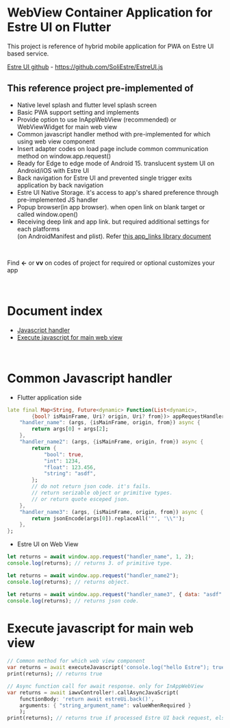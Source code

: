 # WebView Container Application for Estre UI on Flutter

This project is reference of hybrid mobile application for PWA on Estre UI based service.

[Estre UI github](https://github.com/SoliEstre/EstreUI.js) - https://github.com/SoliEstre/EstreUI.js


## This reference project pre-implemented of
- Native level splash and flutter level splash screen
- Basic PWA support setting and implements
- Provide option to use InAppWebView (recommended) or WebViewWidget for main web view
- Common javascript handler method with pre-implemented for which using web view component
- Insert adapter codes on load page include common communication method on window.app.request()
- Ready for Edge to edge mode of Android 15. translucent system UI on Android/iOS with Estre UI
- Back navigation for Estre UI and prevented single trigger exits application by back navigation
- Estre UI Native Storage. it's access to app's shared preference through pre-implemented JS handler
- Popup browser(in app browser). when open link on blank target or called window.open()
- Receiving deep link and app link. but required additional settings for each platforms<br />
(on AndroidManifest and plist). Refer [this app_links library document](https://pub.dev/documentation/app_links/latest/)

<br />

Find **<-** or **vv** on codes of project for required or optional customizes your app

<br />

# Document index

- [Javascript handler](#Javascript%20handler)
- [Execute javascript for main web view](#Execute%20javascript%20for%20main%20web%20view)

<br />

# Common Javascript handler

- Flutter application side
```dart
late final Map<String, Future<dynamic> Function(List<dynamic>,
        {bool? isMainFrame, Uri? origin, Uri? from})> appRequestHandlers = {
    "handler_name": (args, {isMainFrame, origin, from}) async {
        return args[0] + args[2];
    },
    "handler_name2": (args, {isMainFrame, origin, from}) async {
        return {
            "bool": true,
            "int": 1234,
            "float": 123.456,
            "string": "asdf",
        };
        // do not return json code. it's fails.
        // return serizable object or primitive types.
        // or return quote esceped json.
    },
    "handler_name3": (args, {isMainFrame, origin, from}) async {
        return jsonEncode(args[0]).replaceAll('"', '\\"');
    },
};
```

- Estre UI on Web View
```javascript
let returns = await window.app.request("handler_name", 1, 2);
console.log(returns); // returns 3. of primitive type.

let returns = await window.app.request("handler_name2");
console.log(returns); // returns object.

let returns = await window.app.request("handler_name3", { data: "asdf" });
console.log(returns); // returns json code.
```

# Execute javascript for main web view

```dart
// Common method for which web view component
var returns = await executeJavascript('console.log("hello Estre"); true');
print(returns); // returns true

// Async function call for await response. only for InAppWebView
var returns = await iawvController!.callAsyncJavaScript(
    functionBody: 'return await estreUi.back()',
    arguments: { "string_argument_name": valueWhenRequired }
    );
print(returns); // returns true if processed Estre UI back request, else returns false
```